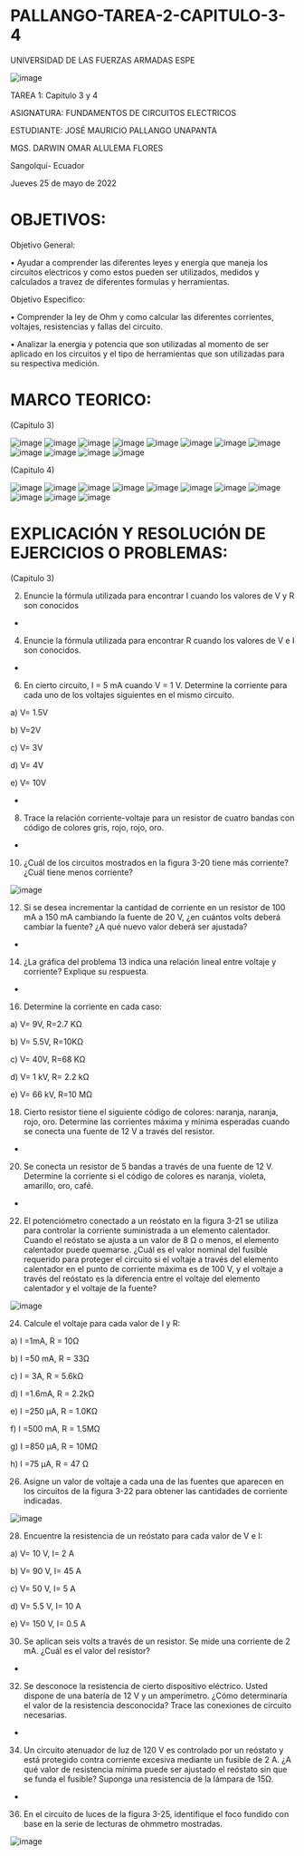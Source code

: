 # PALLANGO-TAREA-2-CAPITULO-3-4

UNIVERSIDAD DE LAS FUERZAS ARMADAS ESPE



![image](https://user-images.githubusercontent.com/105695077/169195292-caeb0d12-8f66-4f08-bb58-2efffc44ccf5.png)




TAREA 1: Capitulo 3 y 4 



ASIGNATURA: FUNDAMENTOS DE CIRCUITOS ELECTRICOS

ESTUDIANTE: JOSÉ MAURICIO PALLANGO UNAPANTA

MGS. DARWIN OMAR ALULEMA FLORES

Sangolquí- Ecuador

Jueves 25 de mayo de 2022

# OBJETIVOS:

Objetivo General:

• Ayudar a comprender las diferentes leyes y energía que maneja los circuitos electricos y como estos pueden ser utilizados, medidos y calculados a travez de diferentes formulas y herramientas.

Objetivo Especifico:

• Comprender la ley de Ohm y como calcular las diferentes corrientes, voltajes, resistencias y fallas del circuito.

• Analizar la energia y potencia que son utilizadas al momento de ser aplicado en los circuitos y el tipo de herramientas que son utilizadas para su respectiva medición.

# MARCO TEORICO:

(Capitulo 3)

![image](https://user-images.githubusercontent.com/105695077/170400963-4e8f405d-3a22-4329-82c0-7aef701ce893.png)
![image](https://user-images.githubusercontent.com/105695077/170401003-1565b017-58f2-48da-8ac9-5c03130ac982.png)
![image](https://user-images.githubusercontent.com/105695077/170401073-74e0b342-8047-442a-9d7e-5fdf89f145cd.png)
![image](https://user-images.githubusercontent.com/105695077/170401185-85b4c69d-240e-4f90-bb92-f7816d87fcb1.png)
![image](https://user-images.githubusercontent.com/105695077/170401250-35420c15-0160-476b-afdf-5e2382ad05e3.png)
![image](https://user-images.githubusercontent.com/105695077/170401297-3bcf7545-8cc1-4412-a345-8a1e72a7e20f.png)
![image](https://user-images.githubusercontent.com/105695077/170401348-5e73e1c8-5f60-4557-96e9-3cf098a726ff.png)
![image](https://user-images.githubusercontent.com/105695077/170401490-659b4d02-b1c1-4672-b198-68daacf1b05a.png)
![image](https://user-images.githubusercontent.com/105695077/170401562-e095defc-e37c-4a2f-a799-03b333090272.png)
![image](https://user-images.githubusercontent.com/105695077/170401626-88be0990-86c1-4950-b4a2-b803b8f662c6.png)
![image](https://user-images.githubusercontent.com/105695077/170401744-e83289ff-4f9e-4469-af45-c842cb541ba2.png)
![image](https://user-images.githubusercontent.com/105695077/170401786-16519dd5-54f5-4476-a230-22c03330cf4d.png)

(Capitulo 4)

![image](https://user-images.githubusercontent.com/105695077/170402094-86c52238-6fe7-4da9-9848-5959b255799c.png)
![image](https://user-images.githubusercontent.com/105695077/170402135-f2cf388e-c9ca-4202-81c6-5712f3322280.png)
![image](https://user-images.githubusercontent.com/105695077/170402177-73a5baec-b8f1-4e4a-a38c-2fab7754bbb5.png)
![image](https://user-images.githubusercontent.com/105695077/170402338-d2c04056-a3a0-4301-8b76-0157bc691468.png)
![image](https://user-images.githubusercontent.com/105695077/170402410-8d412111-e820-42fd-bc21-8b8dce0f149b.png)
![image](https://user-images.githubusercontent.com/105695077/170402447-18af6c11-d08e-45aa-aadf-5542bfa497d4.png)
![image](https://user-images.githubusercontent.com/105695077/170402529-d8aab101-d2d3-4bfe-9a11-7b76ab608f04.png)
![image](https://user-images.githubusercontent.com/105695077/170402615-c7bd4509-36b9-4c6b-8d52-d21a47a49240.png)
![image](https://user-images.githubusercontent.com/105695077/170402750-d0e7d34e-0c49-4c73-8859-f750cd0411ef.png)
![image](https://user-images.githubusercontent.com/105695077/170402808-fbf71f00-5627-4a9b-bda3-44b4d5f683b9.png)
![image](https://user-images.githubusercontent.com/105695077/170402840-c09d662f-a165-49a1-84e9-1f5010155a43.png)

# EXPLICACIÓN Y RESOLUCIÓN DE EJERCICIOS O PROBLEMAS:

(Capitulo 3)

2. Enuncie la fórmula utilizada para encontrar I cuando los valores de V y R son conocidos

-

4. Enuncie la fórmula utilizada para encontrar R cuando los valores de V e I son conocidos.

-

6. En cierto circuito, I = 5 mA cuando V = 1 V. Determine la corriente para cada uno de los voltajes siguientes en el mismo circuito.

a) V= 1.5V	

b) V=2V		

c) V= 3V	

d) V= 4V

e) V= 10V

-

8. Trace la relación corriente-voltaje para un resistor de cuatro bandas con código de colores gris, rojo, rojo, oro.

-

10. ¿Cuál de los circuitos mostrados en la figura 3-20 tiene más corriente? ¿Cuál tiene menos corriente?

![image](https://user-images.githubusercontent.com/105695077/170404209-a330f4e0-5e99-45d6-9b76-5ebe9de00483.png)

12. Si se desea incrementar la cantidad de corriente en un resistor de 100 mA a 150 mA cambiando la fuente de 20 V, ¿en cuántos volts deberá cambiar la fuente? ¿A qué nuevo valor deberá ser ajustada?

-

14. ¿La gráfica del problema 13 indica una relación lineal entre voltaje y corriente? Explique su respuesta.

-

16. Determine la corriente en cada caso:

a) V= 9V, R=2.7 KΩ

b) V= 5.5V, R=10KΩ

c) V= 40V, R=68 KΩ

d) V= 1 kV, R= 2.2 kΩ

e) V= 66 kV, R=10 MΩ

18. Cierto resistor tiene el siguiente código de colores: naranja, naranja, rojo, oro. Determine las corrientes máxima y mínima esperadas cuando se conecta una fuente de 12 V a través del resistor.

-

20. Se conecta un resistor de 5 bandas a través de una fuente de 12 V. Determine la corriente si el código de colores es naranja, violeta, amarillo, oro, café.

-

22. El potenciómetro conectado a un reóstato en la figura 3-21 se utiliza para controlar la corriente suministrada a un elemento calentador. Cuando el reóstato se ajusta a un valor de 8 Ω o menos, el elemento calentador puede quemarse. ¿Cuál es el valor nominal del fusible requerido para proteger el circuito si el voltaje a través del elemento calentador en el punto de corriente máxima es de 100 V, y el voltaje a través del reóstato es la diferencia entre el voltaje del elemento calentador y el voltaje de la fuente?

![image](https://user-images.githubusercontent.com/105695077/170404760-3f7fbd92-7cbf-49ac-8356-6b7eb6b669e4.png)

24. Calcule el voltaje para cada valor de I y R:

a) I =1mA, R = 10Ω

b) I =50 mA, R = 33Ω

c) I = 3A, R = 5.6kΩ

d) I =1.6mA, R = 2.2kΩ

e) I =250 µA, R = 1.0KΩ

f) I =500 mA, R = 1.5MΩ

g) I =850 µA, R = 10MΩ

h) I =75 µA, R = 47 Ω

26. Asigne un valor de voltaje a cada una de las fuentes que aparecen en los circuitos de la figura 3-22 para obtener las cantidades de corriente indicadas.

![image](https://user-images.githubusercontent.com/105695077/170404888-37f4289c-c4e0-4b68-b9af-4d8b90b6cf85.png)

28. Encuentre la resistencia de un reóstato para cada valor de V e I:

a) V= 10 V, I= 2 A

b)  V= 90 V, I= 45 A

c)  V= 50 V, I= 5 A

d) V= 5.5 V, I= 10 A

e) V= 150 V, I= 0.5 A

30. Se aplican seis volts a través de un resistor. Se mide una corriente de 2 mA. ¿Cuál es el valor del resistor?

-

32. Se desconoce la resistencia de cierto dispositivo eléctrico. Usted dispone de una batería de 12 V y un amperímetro. ¿Cómo determinaría el valor de la resistencia desconocida? Trace las conexiones de circuito necesarias.

-

34. Un circuito atenuador de luz de 120 V es controlado por un reóstato y está protegido contra corriente excesiva mediante un fusible de 2 A. ¿A qué valor de resistencia mínima puede ser ajustado el reóstato sin que se funda el fusible? Suponga una resistencia de la lámpara de 15Ω.

-

36. En el circuito de luces de la figura 3-25, identifique el foco fundido con base en la serie de lecturas de ohmmetro mostradas.

![image](https://user-images.githubusercontent.com/105695077/170405664-6035b96b-21a2-4c58-b596-630fa9a162a6.png)



